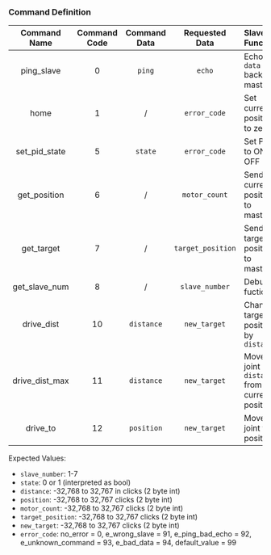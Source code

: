 <a name="comm_def" href="#"></a>
### Command Definition

|Command Name|Command Code|Command Data|Requested Data|Slave Function|
|:-:|:-:|:-:|:-:|:--|
|ping_slave     |0  |`ping`     |`echo`         |Echo `data` back to master  |
|home           |1  |/          |`error_code`   |Set current position to zero |
|set_pid_state  |5  |`state`    |`error_code`   |Set PID to ON or OFF |
|get_position   |6  |/          |`motor_count`  |Send current position to master  |
|get_target     |7  |/          |`target_position`|Send target position to master  |
|get_slave_num  |8  |/          |`slave_number` |Debug fuction|
|drive_dist     |10 |`distance` |`new_target`   |Change target position by `distance` |
|drive_dist_max |11 |`distance` |`new_target`   |Move joint by `distance` from current position |
|drive_to       |12 |`position` |`new_target`   |Move joint to position |

Expected Values:  
- `slave_number`: 1-7
- `state`: 0 or 1 (interpreted as bool)
- `distance`: -32,768 to 32,767 in clicks (2 byte int)
- `position`: -32,768 to 32,767 clicks (2 byte int)
- `motor_count`: -32,768 to 32,767 clicks (2 byte int)
- `target_position`: -32,768 to 32,767 clicks (2 byte int)
- `new_target`: -32,768 to 32,767 clicks (2 byte int)
- `error_code`:
no_error = 0,
e_wrong_slave = 91,
e_ping_bad_echo = 92,
e_unknown_command = 93,
e_bad_data = 94,
default_value = 99
